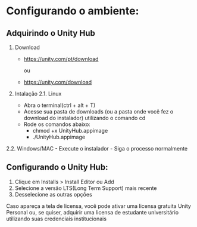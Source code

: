 # Configurando o ambiente:

## Adquirindo o Unity Hub

1. Download
   - https://unity.com/pt/download

      ou 
   - https://unity.com/download

2. Intalação
2.1. Linux
    - Abra o terminal(ctrl + alt + T)
    - Acesse sua pasta de downloads (ou a pasta onde você fez o download do instalador) utilizando o comando cd
    - Rode os comandos abaixo:
      - chmod +x UnityHub.appimage
      - ./UnityHub.appimage
      
2.2. Windows/MAC
    - Execute o instalador
    - Siga o processo normalmente

## Configurando o Unity Hub:
   1. Clique em Installs > Install Editor ou Add
   2. Selecione a versão LTS(Long Term Support) mais recente
   3. Desselecione as outras opções

Caso apareça a tela de licensa, você pode ativar uma licensa gratuita Unity Personal ou, se quiser, adquirir uma licensa de estudante universitário utilizando suas credenciais institucionais
